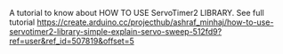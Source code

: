 A tutorial to know about HOW TO USE ServoTimer2 LIBRARY.
See full tutorial https://create.arduino.cc/projecthub/ashraf_minhaj/how-to-use-servotimer2-library-simple-explain-servo-sweep-512fd9?ref=user&ref_id=507819&offset=5

